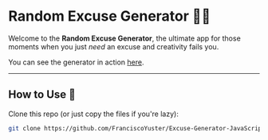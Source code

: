 # Random Excuse Generator 🤷‍♂️

Welcome to the **Random Excuse Generator**, the ultimate app for those moments when you just *need* an excuse and creativity fails you. 

You can see the generator in action [here](https://franciscoyuster.github.io/Excuse-Generator-JavaScript/).

---

## How to Use 🤔

Clone this repo (or just copy the files if you're lazy):
````bash
git clone https://github.com/FranciscoYuster/Excuse-Generator-JavaScript
````